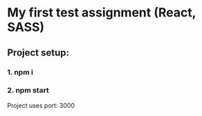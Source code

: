 # My first test assignment (React, SASS)

## Project setup:
### 1. npm i
### 2. npm start 
Project uses port: 3000
